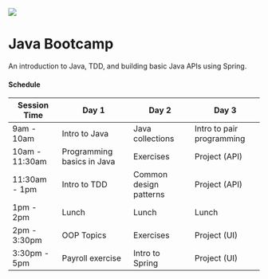 ![](https://ga-dash.s3.amazonaws.com/production/assets/logo-9f88ae6c9c3871690e33280fcf557f33.png)

# Java Bootcamp

An introduction to Java, TDD, and building basic Java APIs using Spring.

#### Schedule

Session Time | Day 1 | Day 2 | Day 3
--- | --- | --- | ---
9am - 10am|Intro to Java|Java collections|Intro to pair programming
10am - 11:30am|Programming basics in Java|Exercises|Project (API)
11:30am - 1pm|Intro to TDD|Common design patterns|Project (API)
1pm - 2pm|Lunch|Lunch|Lunch
2pm - 3:30pm|OOP Topics|Exercises|Project (UI)
3:30pm - 5pm|Payroll exercise|Intro to Spring|Project (UI)
